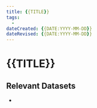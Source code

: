 ```yaml
---
title: {{TITLE}}
tags:
  - 
dateCreated: {{DATE:YYYY-MM-DD}}
dateRevised: {{DATE:YYYY-MM-DD}}
---
```

# {{TITLE}}
## Relevant Datasets
- 